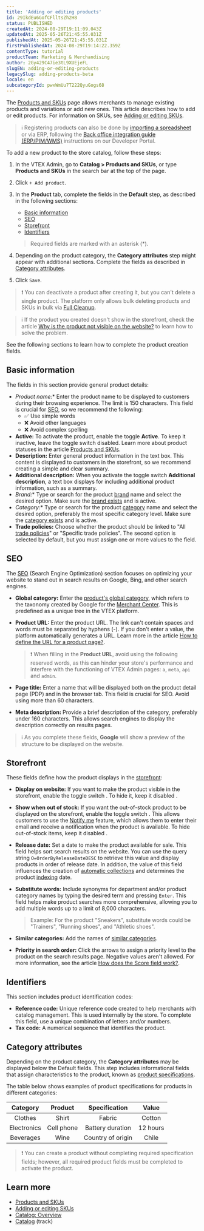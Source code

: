 ```yaml
---
title: 'Adding or editing products'
id: 29IkdEu6GofCFlltsZh2H8
status: PUBLISHED
createdAt: 2024-08-29T19:11:09.043Z
updatedAt: 2025-05-26T21:45:55.031Z
publishedAt: 2025-05-26T21:45:55.031Z
firstPublishedAt: 2024-08-29T19:14:22.359Z
contentType: tutorial
productTeam: Marketing & Merchandising
author: 2Gy429C47ie3tL9XUEjeFL
slugEN: adding-or-editing-products
legacySlug: adding-products-beta
locale: en
subcategoryId: pwxWmUu7T222QyuGogs68
---
```


The [Products and SKUs](/pt/tutorial/products-and-skus--2ig7TmROlirWirZjFWZ3By) page allows merchants to manage existing products and variations or add new ones. This article describes how to add or edit products. For information on SKUs, see [Adding or editing SKUs](/en/tutorial/adding-or-editing-skus--4ryZ6J45kwn3jDiQBxGiiN).

> ℹ️ Registering products can also be done by [importing a spreadsheet](/en/tutorial/filling-in-fields-in-the-import-spreadsheet--4nYhx63Q5yokQWaMguaIgI) or via ERP, following the [Back office integration guide (ERP/PIM/WMS)](https://developers.vtex.com/docs/guides/erp-integration-import-products) instructions on our Developer Portal.

To add a new product to the store catalog, follow these steps:

1. In the VTEX Admin, go to **Catalog > Products and SKUs**, or type **Products and SKUs** in the search bar at the top of the page.
2. Click `+ Add product`.
3. In the **Product** tab, complete the fields in the **Default** step, as described in the following sections:

    * [Basic information](#basic-information)
    * [SEO](#seo)
    * [Storefront](#storefront)
    * [Identifiers](#identifiers)

    > Required fields are marked with an asterisk (*).

4. Depending on the product category, the **Category attributes** step might appear with additional sections. Complete the fields as described in [Category attributes](#category-attributes).
5. Click `Save`.

> ❗ You can deactivate a product after creating it, but you can't delete a single product. The platform only allows bulk deleting products and SKUs in bulk via [Full Cleanup](/en/tutorial/manutencao-de-base-full-cleanup--34P9LGs7BCIQK6acQom802).

> ℹ️ If the product you created doesn't show in the storefront, check the article [Why is the product not visible on the website?](/en/faq/por-que-o-produto-nao-aparece-no-site--frequentlyAskedQuestions_382) to learn how to solve the problem.

See the following sections to learn how to complete the product creation fields.

## Basic information

The fields in this section provide general product details:

* **Product name*:** Enter the product name to be displayed to customers during their browsing experience. The limit is 150 characters. This field is crucial for [SEO](/en/tutorial/melhorando-o-seo-das-paginas-de-lista-de-produtos--UrQtlKAMuSaLBP5wG9ftG), so we recommend the following:
    * ✅ Use simple words
    * ❌ Avoid other languages
    * ❌ Avoid complex spelling
* **Active:** To activate the product, enable the toggle <i class="fas fa-toggle-on" aria-hidden="true"></i> **Active**. To keep it inactive, leave the toggle switch <i class="fas fa-toggle-off" aria-hidden="true"></i> disabled. Learn more about product statuses in the article [Products and SKUs](/en/tutorial/products-and-skus--2ig7TmROlirWirZjFWZ3By).
* **Description:** Enter general product information in the text box. This content is displayed to customers in the storefront, so we recommend creating a simple and clear summary.
* **Additional description:** When you activate the toggle switch <i class="fas fa-toggle-on" aria-hidden="true"></i> **Additional description**, a text box displays for including additional product information, such as a summary.
* **Brand*:** Type or search for the product [brand](/en/tutorial/o-que-e-uma-marca--QU07yhHoaWcEYseEucOQW) name and select the desired option. Make sure the [brand exists](/en/tracks/catalogo-101--5AF0XfnjfWeopIFBgs3LIQ/7lEGOSpAlQJCs5eUc5XFmR) and is active.
* **Category*:** Type or search for the product [category](/en/tutorial/o-que-e-uma-categoria--6HV4Q3E2FauUoOQoiCCgCg) name and select the desired option, preferably the most specific category level. Make sure the [category exists](/en/tutorial/cadastrar-uma-categoria--tutorials_206) and is active.
* **Trade policies:** Choose whether the product should be linked to "All [trade policies](/en/tutorial/como-funciona-uma-politica-comercial--6Xef8PZiFm40kg2STrMkMV)" or "Specific trade policies". The second option is selected by default, but you must assign one or more values to the field.

## SEO

The [SEO](/en/tutorial/melhorando-o-seo-das-paginas-de-lista-de-produtos--UrQtlKAMuSaLBP5wG9ftG) (Search Engine Optimization) section focuses on optimizing your website to stand out in search results on Google, Bing, and other search engines.

* **Global category:** Enter the [product's global category](/en/tutorial/configurando-a-categoria-global--tutorials_188), which refers to the taxonomy created by Google for the [Merchant Center](https://support.google.com/merchants/answer/6324436?hl=pt-BR). This is predefined as a unique tree in the VTEX platform.
* **Product URL:** Enter the product URL. The link can't contain spaces and words must be separated by hyphens (-). If you don't enter a value, the platform automatically generates a URL. Learn more in the article [How to define the URL for a product page?](/en/tutorial/como-definir-a-url-de-um-produto--frequentlyAskedQuestions_368).

  > ❗ When filling in the **Product URL**, avoid using the following reserved words, as this can hinder your store's performance and interfere with the functioning of VTEX Admin pages: `a`, `meta`, `api` and `admin`.

* **Page title:** Enter a name that will be displayed both on the product detail page (PDP) and in the browser tab. This field is crucial for SEO. Avoid using more than 60 characters.
* **Meta description:** Provide a brief description of the category, preferably under 160 characters. This allows search engines to display the description correctly on results pages.

> ℹ️ As you complete these fields, **Google** will show a preview of the structure to be displayed on the website.

## Storefront

These fields define how the product displays in the [storefront](/en/tutorial/visao-geral-storefront--7cRrL2xtY7HDqiyep1PxIS):

* **Display on website:** If you want to make the product visible in the storefront, enable the toggle switch <i class="fas fa-toggle-on" aria-hidden="true"></i>. To hide it, keep it disabled <i class="fas fa-toggle-off" aria-hidden="true"></i>.
* **Show when out of stock:** If you want the out-of-stock product to be displayed on the storefront, enable the toggle switch <i class="fas fa-toggle-on" aria-hidden="true"></i>. This allows customers to use the [Notify me](/en/tutorial/configurar-a-opcao-avise-me--2VqVifQuf6Co2KG048Yu6e#) feature, which allows them to enter their email and receive a notification when the product is available. To hide out-of-stock items, keep it disabled <i class="fas fa-toggle-off" aria-hidden="true"></i>.
* **Release date:** Set a date to make the product available for sale. This field helps sort search results on the website. You can use the query string `O=OrderByReleaseDateDESC` to retrieve this value and display products in order of release date. In addition, the value of this field influences the creation of [automatic collections](/en/tutorial/creating-collections-beta--yJBHqNMViOAnnnq4fyOye) and determines the product [indexing](/en/tutorial/entendendo-o-funcionamento-da-indexacao--tutorials_256) date.
* **Substitute words:** Include synonyms for department and/or product category names by typing the desired term and pressing `Enter`. This field helps make product searches more comprehensive, allowing you to add multiple words up to a limit of 8,000 characters.

  > Example: For the product "Sneakers", substitute words could be "Trainers", "Running shoes", and "Athletic shoes".

* **Similar categories:** Add the names of [similar categories](/en/tutorial/configurando-categoria-similar).
* **Priority in search order:** Click the arrows to assign a priority level to the product on the search results page. Negative values aren't allowed. For more information, see the article [How does the Score field work?](/en/tutorial/como-funciona-o-campo-score--1BUZC0mBYEEIUgeQYAKcae).

## Identifiers

This section includes product identification codes:

* **Reference code:** Unique reference code created to help merchants with catalog management. This is used internally by the store. To complete this field, use a unique combination of letters and/or numbers.
* **Tax code:** A numerical sequence that identifies the product.

## Category attributes

Depending on the product category, the **Category attributes** may be displayed below the Default fields. This step includes informational fields that assign characteristics to the product, known as [product specifications](/en/tutorial/criando-um-campo-de-produto).

The table below shows examples of product specifications for products in different categories:

| **Category** | **Product** | **Specification** | **Value** |
| :---: | :---: | :---: | :---: |
| Clothes | Shirt | Fabric | Cotton |
| Electronics | Cell phone | Battery duration | 12 hours |
| Beverages | Wine | Country of origin | Chile |

> ❗ You can create a product without completing required specification fields; however, all required product fields must be completed to activate the product.

## Learn more

* [Products and SKUs](/en/tutorial/products-and-skus--2ig7TmROlirWirZjFWZ3By)
* [Adding or editing SKUs](/en/tutorial/adding-or-editing-skus--4ryZ6J45kwn3jDiQBxGiiN)
* [Catalog: Overview](/en/tutorial/catalogo-visao-geral--77M8ItLhDXs6aBdQTqToVe)
* [Catalog](/en/tracks/catalogo-101--5AF0XfnjfWeopIFBgs3LIQ) (track)
